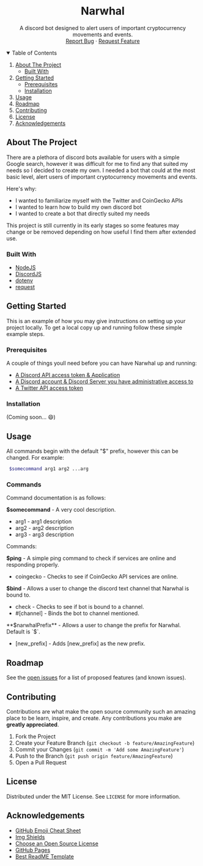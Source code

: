 
<!-- PROJECT LOGO -->
<br />
<p align="center">
  <!--
  <a href="">
    <img src="images/logo.png" alt="Logo" width="80" height="80">
  </a>
  -->
  <h1 align="center">Narwhal</h1>

  <p align="center">
    A discord bot designed to alert users of important cryptocurrency movements and events.
    <br />
    <a href="https://github.com/eduardo-olivares1/Narwhal/issues">Report Bug</a>
    ·
    <a href="https://github.com/eduardo-olivares1/Narwhal/issues">Request Feature</a>
  </p>
</p>



<!-- TABLE OF CONTENTS -->
<details open="open">
  <summary>Table of Contents</summary>
  <ol>
    <li>
      <a href="#about-the-project">About The Project</a>
      <ul>
        <li><a href="#built-with">Built With</a></li>
      </ul>
    </li>
    <li>
      <a href="#getting-started">Getting Started</a>
      <ul>
        <li><a href="#prerequisites">Prerequisites</a></li>
        <li><a href="#installation">Installation</a></li>
      </ul>
    </li>
    <li><a href="#usage">Usage</a></li>
    <li><a href="#roadmap">Roadmap</a></li>
    <li><a href="#contributing">Contributing</a></li>
    <li><a href="#license">License</a></li>
    <li><a href="#acknowledgements">Acknowledgements</a></li>
  </ol>
</details>



<!-- ABOUT THE PROJECT -->
## About The Project

There are a plethora of discord bots available for users with a simple Google search, however it was difficult for me to find any that suited my needs
so I decided to create my own. I needed a bot that could at the most basic level, alert users of important cryptocurrency movements and events.

Here's why:
* I wanted to familiarize myself with the Twitter and CoinGecko APIs
* I wanted to learn how to build my own discord bot
* I wanted to create a bot that directly suited my needs

This project is still currently in its early stages so some features may change or be removed depending on how useful I find them after extended use.

### Built With

* [NodeJS](https://nodejs.org)
* [DiscordJS](https://discord.js.org/)
* [dotenv](https://www.npmjs.com/package/dotenv)
* [request](https://www.npmjs.com/package/request)


<!-- GETTING STARTED -->
## Getting Started

This is an example of how you may give instructions on setting up your project locally.
To get a local copy up and running follow these simple example steps.

### Prerequisites

A couple of things youll need before you can have Narwhal up and running:
* [A Discord API access token & Application](https://discord.com/developers/docs)
* [A Discord account & Discord Server you have administrative access to](https://discord.com/)
* [A Twitter API access token](https://developer.twitter.com/en)

### Installation
(Coming soon... :smile:)



<!-- USAGE EXAMPLES -->
## Usage
All commands begin with the default "$" prefix, however this can be changed. For example: 

 ```sh
  $somecommand arg1 arg2 ...arg
  ```

### Commands
Command documentation is as follows: 

**$somecommand** - A very cool description.

* arg1 - arg1 description
* arg2 - arg2 description
* arg3 - arg3 description


Commands:

**$ping** - A simple ping command to check if services are online and responding properly.

* coingecko - Checks to see if CoinGecko API services are online.

**$bind** - Allows a user to change the discord text channel that Narwhal is bound to.

* check - Checks to see if bot is bound to a channel.
* #[channel] - Binds the bot to channel mentioned.

**$narwhalPrefix** - Allows a user to change the prefix for Narwhal. Default is `$`.

* [new_prefix] - Adds [new_prefix] as the new prefix.


<!-- ROADMAP -->
## Roadmap

See the [open issues](https://github.com/eduardo-olivares1/Narwhal/issues) for a list of proposed features (and known issues).



<!-- CONTRIBUTING -->
## Contributing

Contributions are what make the open source community such an amazing place to be learn, inspire, and create. Any contributions you make are **greatly appreciated**. 

1. Fork the Project
2. Create your Feature Branch (`git checkout -b feature/AmazingFeature`)
3. Commit your Changes (`git commit -m 'Add some AmazingFeature'`)
4. Push to the Branch (`git push origin feature/AmazingFeature`)
5. Open a Pull Request



<!-- LICENSE -->
## License

Distributed under the MIT License. See `LICENSE` for more information.


<!-- ACKNOWLEDGEMENTS -->
## Acknowledgements
* [GitHub Emoji Cheat Sheet](https://www.webpagefx.com/tools/emoji-cheat-sheet)
* [Img Shields](https://shields.io)
* [Choose an Open Source License](https://choosealicense.com)
* [GitHub Pages](https://pages.github.com)
* [Best ReadME Template](https://github.com/othneildrew/Best-README-Template/blob/master/README.md)
